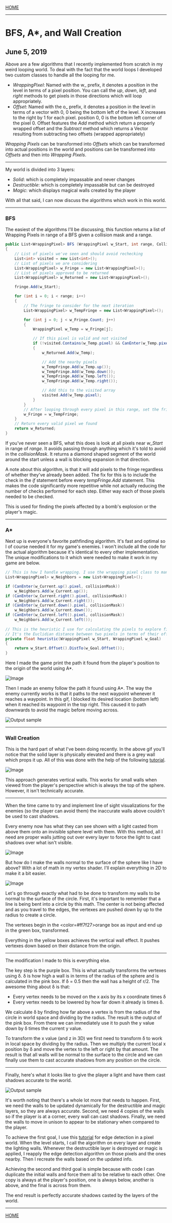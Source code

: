 
[HOME](https://avijr.com)

---

# BFS, A*, and Wall Creation
## June 5, 2019

Above are a few algorithms that I recently implemented from scratch in my weird looping world. To deal with the fact that the world loops I developed two custom classes to handle all the looping for me.

- *WrappingPixel*: Named with the w_ prefix, it denotes a position in the level in terms of a pixel position. You can call the *up*, *down*, *left*, and *right* methods to get pixels in those directions which will loop appropriately.
- *Offset*: Named with the o_ prefix, it denotes a position in the level in terms of a vector with 0, 0 being the bottom left of the level. X increases to the right by 1 for each pixel. position 0, 0 is the bottom left corner of the pixel 0. Offset features the *Add* method which return a properly wrapped offset and the *Subtract* method which returns a Vector resulting from subtracting two offsets (wrapped appropriately)

*Wrapping Pixels* can be transformed into *Offsets* which can be transformed into actual positions in the world and positions can be transformed into *Offsets* and then into *Wrapping Pixels*.

---

My world is divided into 3 layers:

- *Solid*: which is completely impassable and never changes
- *Destructible*: which is completely impassable but can be destroyed
- *Magic*: which displays magical walls created by the player

With all that said, I can now discuss the algorithms which work in this world.

---

### BFS

The easiest of the algorithms I'll be discussing, this function returns a list of Wrapping Pixels in range of a BFS given a collision mask and a range.

```c#
public List<WrappingPixel> BFS (WrappingPixel w_Start, int range, CollisionMask collisionMask)
{
    // List of pixels we've seen and should avoid rechecking
    List<int> visited = new List<int>();
    // List of pixels we are considering
    List<WrappingPixel> w_Fringe = new List<WrappingPixel>();
    // List of pixels approved to be returned
    List<WrappingPixel> w_Returned = new List<WrappingPixel>();

    fringe.Add(w_Start);

    for (int i = 0; i < range; i++)
    {
        // The fringe to consider for the next iteration
        List<WrappingPixel> w_TempFringe = new List<WrappingPixel>();

        for (int j = 0; j < w_Fringe.Count; j++)
        {
            WrappingPixel w_Temp = w_Fringe[j];

            // If this pixel is valid and not visited
            if (!visited.Contains(w_Temp.pixel) && CanEnter(w_Temp.pixel, collisionMask))
            {
                w_Returned.Add(w_Temp);

                // Add the nearby pixels
                w_TempFringe.Add(w_Temp.up());
                w_TempFringe.Add(w_Temp.down());
                w_TempFringe.Add(w_Temp.left());
                w_TempFringe.Add(w_Temp.right());

                // Add this to the visited array
                visited.Add(w_Temp.pixel);
            }
        }
        // After looping through every pixel in this range, set the fringe to all potential candidates
        w_Fringe = w_TempFringe;
    }
    // Return every valid pixel we found
    return w_Returned;
}
```

If you've never seen a BFS, what this does is look at all pixels near *w_Start* in range of *range*. It avoids passing through anything which it's told to avoid in the *collisionMask*. It returns a diamond shaped segment of the world around the start unless a wall is blocking expansion in that direction.

A note about this algorithm, is that it will add pixels to the fringe regardless of whether they've already been added. The fix for this is to include the check in the *if* statement before every *tempFringe.Add* statement. This makes the code significantly more repetitive while not actually reducing the number of checks performed for each step. Either way each of those pixels needed to be checked.

This is used for finding the pixels affected by a bomb's explosion or the player's magic.

---

### A*

Next up is everyone's favorite pathfinding algorithm. It's fast and optimal so I of course needed it for my game's enemies. I won't include all the code for the actual algorithm because it's identical to every other implementation. The unique modifications to it which were needed to make it work in my game are below.

```c#
// This is how I handle wrapping. I use the wrapping pixel class to manage it for me
List<WrappingPixel> w_Neighbors = new List<WrappingPixel>();

if (CanEnter(w_Current.up().pixel, collisionMask))
    w_Neighbors.Add(w_Current.up());
if (CanEnter(w_Current.right().pixel, collisionMask))
    w_Neighbors.Add(w_Current.right());
if (CanEnter(w_Current.down().pixel, collisionMask))
    w_Neighbors.Add(w_Current.down());
if (CanEnter(w_Current.left().pixel, collisionMask))
    w_Neighbors.Add(w_Current.left());
    
// This is the heuristic I use for calculating the pixels to explore first
// It's the Euclidian distance between two pixels in terms of their offsets
private float heuristic(WrappingPixel w_Start, WrappingPixel w_Goal)
{
    return w_Start.Offset().DistTo(w_Goal.Offset());
}
```

Here I made the game print the path it found from the player's position to the origin of the world using A*.

![Image](/images/AStar.png)

Then I made an enemy follow the path it found using A*. The way the enemy currently works is that it paths to the next waypoint whenever it reaches a waypoint. In this gif, I blocked its desired location (bottom left) when it reached its waypoint in the top right. This caused it to path downwards to avoid the magic before moving across.

![Output sample](https://github.com/Polaros/AVI/raw/master/gifs/Pathing.gif)

---

### Wall Creation

This is the hard part of what I've been doing recently. In the above gif you'll notice that the solid layer is physically elevated and there is a grey wall which props it up. All of this was done with the help of the following [tutorial](https://www.youtube.com/watch?v=AsR0-wCTJl8&list=PLFt_AvWsXl0eZgMK_DT5_biRkWXftAOf9&index=4).

![Image](/images/Vertical.png)

This approach generates vertical walls. This works for small walls when viewed from the player's perspective which is always the top of the sphere. However, it isn't technically accurate.

---

When the time came to try and implement line of sight visualizations for the enemies (so the player can avoid them) the inaccurate walls above couldn't be used to cast shadows.

Every enemy now has what they can see shown with a light casted from above them onto an invisible sphere level with them. With this method, all I need are proper walls jutting out over every layer to force the light to cast shadows over what isn't visible.

![Image](/images/Angled.png)

But how do I make the walls normal to the surface of the sphere like I have above? With a lot of math in my vertex shader. I'll explain everything in 2D to make it a bit easier.

![Image](/images/VertexShaderMath.png)

Let's go through exactly what had to be done to transform my walls to be normal to the surface of the circle. First, it's important to remember that a line is being bent into a circle by this math. The center is not being affected and as you travel to the edges, the vertexes are pushed down by up to the radius to create a circle.

The vertexes begin in the <color=#ff7f27>orange</color> box as input and end up in the green box, transformed.

Everything in the yellow boxes achieves the vertical wall effect. It pushes vertexes down based on their distance from the origin.

---

The modification I made to this is everything else.

The key step is the purple box. This is what actually transforms the vertexes using &delta;. &delta; is how high a wall is in terms of the radius of the sphere and is calculated in the pink box. If &delta; = 0.5 then the wall has a height of r/2. The awesome thing about &delta; is that:

- Every vertex needs to be moved on the x axis by its x coordinate times &delta;
- Every vertex needs to be lowered by how far down it already is times &delta;.

We calculate &delta; by finding how far above a vertex is from the radius of the circle in world space and dividing by the radius. The result is the output of the pink box. From there we can immediately use it to push the y value down by &delta; times the current y value.

To transform the x value (and z in 3D) we first need to transform &delta; to work in local space by dividing by the radius. Then we multiply the current local x position by &delta; and move the vertex to the left or right by that amount. The result is that all walls will be normal to the surface to the circle and we can finally use them to cast accurate shadows from any position on the circle.

---

Finally, here's what it looks like to give the player a light and have them cast shadows accurate to the world.

![Output sample](https://github.com/Polaros/AVI/raw/master/gifs/Lighting.gif)

It's worth noting that there's a whole lot more that needs to happen. First, we need the walls to be updated dynamically for the destructible and magic layers, so they are always accurate. Second, we need 4 copies of the walls so if the player is at a corner, every wall can cast shadows. Finally, we need the walls to move in unison to appear to be stationary when compared to the player.

To achieve the first goal, I use this [tutorial](https://www.youtube.com/watch?v=fc3nnG2CG8U) for edge detection in a pixel world. When the level starts, I call the algorithm on every layer and create the lighting walls. Whenever the destructible layer is destroyed or magic is applied, I reapply the edge detection algorithm on those pixels and the ones nearby. Then I recreate the walls based on the updated info.

Achieving the second and third goal is simple because with code I can duplicate the initial walls and force them all to be relative to each other. One copy is always at the player's position, one is always below, another is above, and the final is across from them.

The end result is perfectly accurate shadows casted by the layers of the world.

---

[HOME](https://avijr.com)
